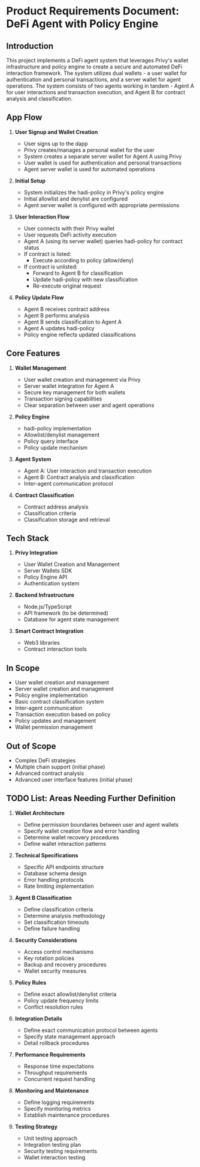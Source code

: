 # Product Requirements Document: DeFi Agent with Policy Engine

## Introduction
This project implements a DeFi agent system that leverages Privy's wallet infrastructure and policy engine to create a secure and automated DeFi interaction framework. The system utilizes dual wallets - a user wallet for authentication and personal transactions, and a server wallet for agent operations. The system consists of two agents working in tandem - Agent A for user interactions and transaction execution, and Agent B for contract analysis and classification.

## App Flow
1. **User Signup and Wallet Creation**
   - User signs up to the dapp
   - Privy creates/manages a personal wallet for the user
   - System creates a separate server wallet for Agent A using Privy
   - User wallet is used for authentication and personal transactions
   - Agent server wallet is used for automated operations

2. **Initial Setup**
   - System initializes the hadi-policy in Privy's policy engine
   - Initial allowlist and denylist are configured
   - Agent server wallet is configured with appropriate permissions

3. **User Interaction Flow**
   - User connects with their Privy wallet
   - User requests DeFi activity execution
   - Agent A (using its server wallet) queries hadi-policy for contract status
   - If contract is listed:
     - Execute according to policy (allow/deny)
   - If contract is unlisted:
     - Forward to Agent B for classification
     - Update hadi-policy with new classification
     - Re-execute original request

4. **Policy Update Flow**
   - Agent B receives contract address
   - Agent B performs analysis
   - Agent B sends classification to Agent A
   - Agent A updates hadi-policy
   - Policy engine reflects updated classifications

## Core Features
1. **Wallet Management**
   - User wallet creation and management via Privy
   - Server wallet integration for Agent A
   - Secure key management for both wallets
   - Transaction signing capabilities
   - Clear separation between user and agent operations

2. **Policy Engine**
   - hadi-policy implementation
   - Allowlist/denylist management
   - Policy query interface
   - Policy update mechanism

3. **Agent System**
   - Agent A: User interaction and transaction execution
   - Agent B: Contract analysis and classification
   - Inter-agent communication protocol

4. **Contract Classification**
   - Contract address analysis
   - Classification criteria
   - Classification storage and retrieval

## Tech Stack
1. **Privy Integration**
   - User Wallet Creation and Management
   - Server Wallets SDK
   - Policy Engine API
   - Authentication system

2. **Backend Infrastructure**
   - Node.js/TypeScript
   - API framework (to be determined)
   - Database for agent state management

3. **Smart Contract Integration**
   - Web3 libraries
   - Contract interaction tools

## In Scope
- User wallet creation and management
- Server wallet creation and management
- Policy engine implementation
- Basic contract classification system
- Inter-agent communication
- Transaction execution based on policy
- Policy updates and management
- Wallet permission management

## Out of Scope
- Complex DeFi strategies
- Multiple chain support (initial phase)
- Advanced contract analysis
- Advanced user interface features (initial phase)

## TODO List: Areas Needing Further Definition
1. **Wallet Architecture**
   - Define permission boundaries between user and agent wallets
   - Specify wallet creation flow and error handling
   - Determine wallet recovery procedures
   - Define wallet interaction patterns

2. **Technical Specifications**
   - Specific API endpoints structure
   - Database schema design
   - Error handling protocols
   - Rate limiting implementation

3. **Agent B Classification**
   - Define classification criteria
   - Determine analysis methodology
   - Set classification timeouts
   - Define failure handling

4. **Security Considerations**
   - Access control mechanisms
   - Key rotation policies
   - Backup and recovery procedures
   - Wallet security measures

5. **Policy Rules**
   - Define exact allowlist/denylist criteria
   - Policy update frequency limits
   - Conflict resolution rules

6. **Integration Details**
   - Define exact communication protocol between agents
   - Specify state management approach
   - Detail rollback procedures

7. **Performance Requirements**
   - Response time expectations
   - Throughput requirements
   - Concurrent request handling

8. **Monitoring and Maintenance**
   - Define logging requirements
   - Specify monitoring metrics
   - Establish maintenance procedures

9. **Testing Strategy**
   - Unit testing approach
   - Integration testing plan
   - Security testing requirements
   - Wallet interaction testing

